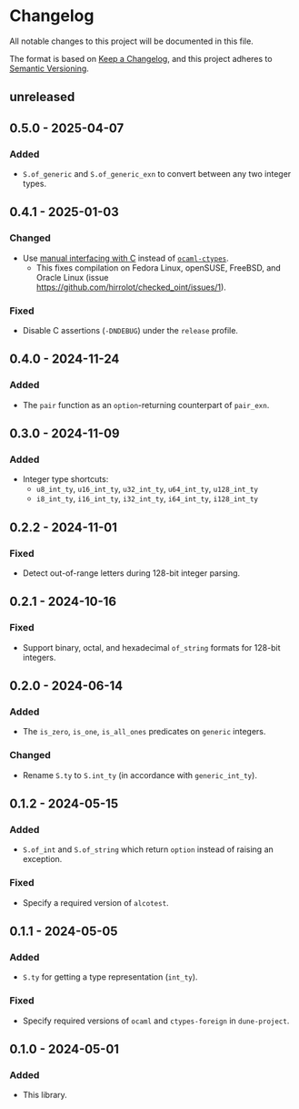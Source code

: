 # Changelog
All notable changes to this project will be documented in this file.

The format is based on [Keep a Changelog](https://keepachangelog.com/en/1.0.0/),
and this project adheres to [Semantic Versioning](https://semver.org/spec/v2.0.0.html).

## unreleased

## 0.5.0 - 2025-04-07

### Added

 - `S.of_generic` and `S.of_generic_exn` to convert between any two integer types.

## 0.4.1 - 2025-01-03

### Changed

 - Use [manual interfacing with C] instead of [`ocaml-ctypes`].
   - This fixes compilation on Fedora Linux, openSUSE, FreeBSD, and Oracle Linux (issue https://github.com/hirrolot/checked_oint/issues/1).

[manual interfacing with C]: https://ocaml.org/manual/latest/intfc.html
[`ocaml-ctypes`]: https://github.com/yallop/ocaml-ctypes

### Fixed

 - Disable C assertions (`-DNDEBUG`) under the `release` profile.

## 0.4.0 - 2024-11-24

### Added

 - The `pair` function as an `option`-returning counterpart of `pair_exn`.

## 0.3.0 - 2024-11-09

### Added

 - Integer type shortcuts:
   - `u8_int_ty`, `u16_int_ty`, `u32_int_ty`, `u64_int_ty`, `u128_int_ty`
   - `i8_int_ty`, `i16_int_ty`, `i32_int_ty`, `i64_int_ty`, `i128_int_ty`

## 0.2.2 - 2024-11-01

### Fixed

 - Detect out-of-range letters during 128-bit integer parsing.

## 0.2.1 - 2024-10-16

### Fixed

 - Support binary, octal, and hexadecimal `of_string` formats for 128-bit integers.

## 0.2.0 - 2024-06-14

### Added

 - The `is_zero`, `is_one`, `is_all_ones` predicates on `generic` integers.

### Changed

 - Rename `S.ty` to `S.int_ty` (in accordance with `generic_int_ty`).

## 0.1.2 - 2024-05-15

### Added

 - `S.of_int` and `S.of_string` which return `option` instead of raising an exception.

### Fixed

 - Specify a required version of `alcotest`.

## 0.1.1 - 2024-05-05

### Added

 - `S.ty` for getting a type representation (`int_ty`).

### Fixed

 - Specify required versions of `ocaml` and `ctypes-foreign` in `dune-project`.

## 0.1.0 - 2024-05-01

### Added

 - This library.
